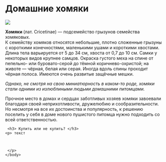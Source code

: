 <html> 
  <head> 
  </head>
    <body>
      <h1> Домашние хомяки </h1>
      <p><img src= "https://avatanplus.com/files/resources/mid/585f7ade3aa0715934f7f420.png"></p>
       <p> <b>  Хомяки </b> (лат. Cricetinae) — подсемейство грызунов семейства хомяковых. <br>
          К семейству хомяков относятся небольшие, плотно сложенные грызуны с короткими конечностями, маленькими ушами и короткими хвостами. Длина тела варьируется от 5 до 34 см, хвоста от 0,7 до 10 см. Самки у некоторых видов крупнее самцов. Окраска густого меха на спине от пепельно- или буровато-серой до тёмной коричнево-охристой; на животе — чёрная, белая или серая. Иногда вдоль спины проходит чёрная полоса. Имеются очень развитые защёчные мешки. <br>
    
 <i>  Однако, не смотря на свою миниатюрность в каком-то роде, хомяки стали одними из излюблиными людьми домашними питомцами. </i> <br> 
     
  Прочное место в домах и сердцах заботливых хозяев хомяки завоевали благодаря своей неприхотливости, дружелюбию и сообразительности. Но несмотря на все их достоинства и популярность, к решению поселить у себя в доме нового пушистого питомца нужно подходить со всей ответственностью. </p>
     
     <h3> Купить или не купить? </h3>
    <p> текст
     
     
     
     </p>
    </body>
   </hyml>
      
